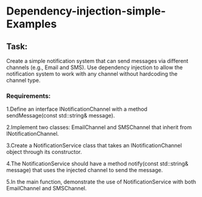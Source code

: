 # Dependency-injection-simple-Examples
## Task:
Create a simple notification system that can send messages via different channels (e.g., Email and SMS). Use dependency injection to allow the notification system to work with any channel without hardcoding the channel type.

### Requirements:
1.Define an interface INotificationChannel with a method sendMessage(const std::string& message).

2.Implement two classes: EmailChannel and SMSChannel that inherit from INotificationChannel.

3.Create a NotificationService class that takes an INotificationChannel object through its constructor.

4.The NotificationService should have a method notify(const std::string& message) that uses the injected channel to send the message.

5.In the main function, demonstrate the use of NotificationService with both EmailChannel and SMSChannel.

